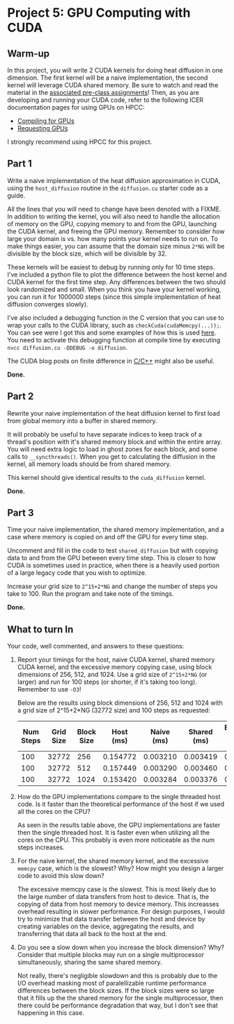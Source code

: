 # Project 5: GPU Computing with CUDA

## Warm-up

In this project,  you will write 2 CUDA kernels for doing heat diffusion in one
dimension. The first kernel will be a naive implementation, the second kernel
will leverage CUDA shared memory. Be sure to watch and read the material in the [associated pre-class assignments](../schedule.md)! Then, as you are developing and running your CUDA code, refer to the following ICER documentation pages for using GPUs on HPCC:

- [Compiling for GPUs](https://docs.icer.msu.edu/Compiling_for_GPUs/)
- [Requesting GPUs](https://docs.icer.msu.edu/Requesting_GPUs/)

I strongly recommend using HPCC for this project.

## Part 1

Write a naive implementation of the heat diffusion approximation in
CUDA, using the `host_diffusion` routine in the `diffusion.cu` starter code  as a guide.

All the lines that you will need to change have been denoted with a FIXME. In
addition to writing the kernel, you will also need to handle the allocation of
memory on the GPU, copying memory to and from the GPU, launching the CUDA
kernel, and freeing the GPU memory. Remember to consider how large your domain
is vs. how many points your kernel needs to run on. To make things easier, you
can assume that the domain size minus `2*NG` will be divisible by the block
size, which will be divisible by 32.

These kernels will be easiest to debug by running only for 10 time steps. I've
included a python file to plot the difference between the host kernel and CUDA
kernel for the first time step. Any differences between the two should look
randomized and small. When you think you have your kernel working, you can run
it for 1000000 steps (since this simple implementation of heat diffusion
converges slowly).

I've also included a debugging function in the C version that you can use to
wrap your calls to the CUDA library, such as `checkCuda(cudaMemcpy(...));`. You
can see were I got this and some examples of how this is used
[here](https://github.com/parallel-forall/code-samples/blob/master/series/cuda-cpp/finite-difference/finite-difference.cu).
You need to activate this debugging function at compile time by executing 
`nvcc diffusion.cu -DDEBUG -o diffusion`.

The CUDA blog posts on finite difference in
[C/C++](https://devblogs.nvidia.com/finite-difference-methods-cuda-cc-part-1/)
might also be useful.

**Done.**

## Part 2

Rewrite your naive implementation of the heat diffusion kernel to first load
from global memory into a buffer in shared memory.

It will probably be useful to have separate indices to keep track of a thread's
position with it's shared memory block and within the entire array. You will
need extra logic to load in ghost zones for each block, and some calls to
`__syncthreads()`. When you get to calculating the diffusion in the kernel, all
memory loads should be from shared memory.

This kernel should give identical results to the `cuda_diffusion` kernel.

**Done.**

## Part 3

Time your naive implementation, the shared memory implementation, and a case
where memory is copied on and off the GPU for every time step.

Uncomment and fill in the code to test `shared_diffusion` but with copying data
to and from the GPU between every time step. This is closer to how CUDA is
sometimes used in practice, when there is a heavily used portion of a large
legacy code that you wish to optimize.

Increase your grid size to `2^15+2*NG` and change the number of steps you take
to 100. Run the program and take note of the timings. 

**Done.**

## What to turn In

Your code, well commented, and answers to these questions:

1. Report your timings for the host, naive CUDA kernel, shared memory CUDA kernel,
and the excessive memory copying case, using block dimensions of 256, 512,
and 1024. Use a grid size of `2^15+2*NG` (or larger) and run for 100 steps (or
shorter, if it's taking too long). Remember to use `-O3`! 

    Below are the results using block dimensions of 256, 512 and 1024 with a grid size of 2^15+2*NG (32772 size) and 100 steps as requested:

    |Num Steps  | Grid Size  | Block Size | Host (ms) | Naive (ms) | Shared (ms) | Excessive Memcpy (ms) |
    |------------|------------|------------|----------|-----------|------------|----------------------|
    | 100 | 32772 | 256 | 0.154772 | 0.003210 | 0.003419 | 0.055540 |
    | 100 | 32772 | 512 | 0.157449 | 0.003290 | 0.003460 | 0.068581 |
    | 100 | 32772 | 1024 | 0.153420 | 0.003284 | 0.003376 | 0.053585 |

2. How do the GPU implementations compare to the single threaded host code. Is it
faster than the theoretical performance of the host if we used all the cores on
the CPU?

    As seen in the results table above, the GPU implementations are faster then the single threaded host. It is faster even when utilizing all the cores on the CPU. This probably is even more noticeable as the num steps increases.

3. For the naive kernel, the shared memory kernel, and the excessive `memcpy` case,
which is the slowest? Why? How might you design a larger code to avoid this slow down?

    The excessive memcpy case is the slowest. This is most likely due to the large number of data transfers from host to device. That is, the copying of data from host memory to device memory. This increasses overhead resulting in slower performance. For design purposes, I would try to minimize that data transfer between the host and device by creating variables on the device, aggregating the results, and transferring that data all back to the host at the end.

4. Do you see a slow down when you increase the block dimension? Why? Consider
that multiple blocks may run on a single multiprocessor simultaneously, sharing
the same shared memory.

    Not really, there's negligible slowdown and this is probably due to the I/O overhead masking most of paralellizable runtime performance differences between the block sizes. If the block sizes were so large that it fills up the the shared memory for the single multiprocessor, then there could be performance degradation that way, but I don't see that happening in this case.
